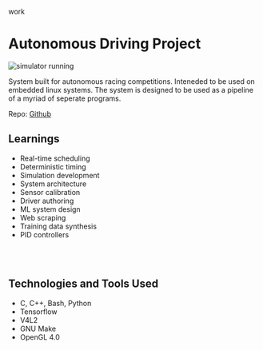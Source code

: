 work
# Autonomous Driving Project

![simulator running](https://raw.githubusercontent.com/mrpossoms/AVC2017/master/example.gif)

System built for autonomous racing competitions. Inteneded to be used on embedded linux systems. The system is designed to be used as a pipeline of a myriad of seperate programs.

Repo: [Github](https://github.com/mrpossoms/AVC2017)

## Learnings
* Real-time scheduling
* Deterministic timing
* Simulation development
* System architecture
* Sensor calibration
* Driver authoring
* ML system design
* Web scraping
* Training data synthesis
* PID controllers
<br/>
<br/>

## Technologies and Tools Used
* C, C++, Bash, Python
* Tensorflow
* V4L2
* GNU Make
* OpenGL 4.0

